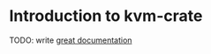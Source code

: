 # Introduction to kvm-crate

TODO: write [great documentation](http://jacobian.org/writing/great-documentation/what-to-write/)
